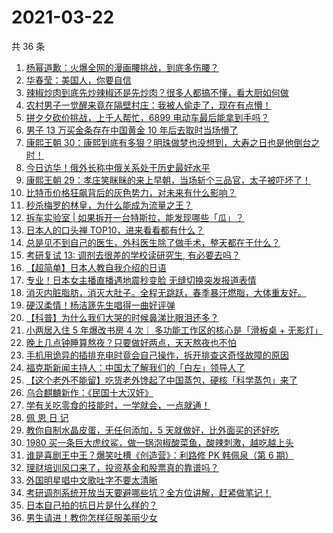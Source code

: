 # 2021-03-22

共 36 条

<!-- BEGIN -->
<!-- 最后更新时间 Mon Mar 22 2021 23:14:30 GMT+0800 (China Standard Time) -->

1. [杨幂道歉：火爆全网的漫画腰挑战，到底多伤腰？](https://www.zhihu.com/zvideo/1357385698367033345)
2. [华春莹：美国人，你要自信](https://www.zhihu.com/zvideo/1357396554182180864)
3. [辣椒炒肉到底先炒辣椒还是先炒肉？很多人都搞不懂，看大厨如何做](https://www.zhihu.com/zvideo/1357259469135654912)
4. [农村男子一觉醒来竟在隔壁村庄：我被人偷走了，现在有点懵！](https://www.zhihu.com/zvideo/1357430617873891328)
5. [拼夕夕砍价挑战，上千人帮忙，6899
   电动车最后能拿到手吗？](https://www.zhihu.com/zvideo/1357295697885356032)
6. [男子 13 万买金条存在中国黄金 10
   年后去取时当场懵了](https://www.zhihu.com/zvideo/1355902345457324032)
7. [康熙王朝
   30：康熙到底有多狠？明珠做梦也没想到，大寿之日也是他倒台之时！](https://www.zhihu.com/zvideo/1357392687495249920)
8. [今日访华！俄外长称中俄关系处于历史最好水平](https://www.zhihu.com/zvideo/1357294783262752768)
9. [康熙王朝
   29：孝庄笑眯眯的来上早朝，当场斩个三品官，太子被吓坏了！](https://www.zhihu.com/zvideo/1357268316143296512)
10. [比特币价格狂飙背后的灰色势力，对未来有什么影响？](https://www.zhihu.com/zvideo/1357268339224563712)
11. [秒杀梅罗的林皇，为什么能成为流量之王？](https://www.zhihu.com/zvideo/1357296046322892800)
12. [拆车实验室 |
    如果拆开一台特斯拉，能发现哪些「瓜」？](https://www.zhihu.com/zvideo/1357451291120263168)
13. [日本人的口头禅 TOP10，进来看看都有什么？](https://www.zhihu.com/zvideo/1357050581811519489)
14. [总是见不到自己的医生，外科医生除了做手术，整天都在干什么？](https://www.zhihu.com/zvideo/1357383728252280832)
15. [考研复试 13: 调剂去很差的学校读研究生,
    有必要去吗？](https://www.zhihu.com/zvideo/1357050459459489792)
16. [【超简单】日本人教自我介绍的日语](https://www.zhihu.com/zvideo/1357052004284583936)
17. [专业！日本女主播直播遇地震秒变脸
    无缝切换突发报道表情](https://www.zhihu.com/zvideo/1355905874297368576)
18. [消灭内脏脂肪，消灭大肚子。全程无跳跃，春季暴汗燃脂，大体重友好。](https://www.zhihu.com/zvideo/1356885366818168832)
19. [硬汉柔情！杨洁篪先生唱得一曲好评弹](https://www.zhihu.com/zvideo/1356990518719811584)
20. [【科普】为什么我们大哭的时候鼻涕比眼泪还多？](https://www.zhihu.com/zvideo/1357026080940015616)
21. [小两居入住 5 年爆改书房 4 次｜ 多功能工作区的核心是「滑板桌 +
    无影灯」](https://www.zhihu.com/zvideo/1357033562903003136)
22. [晚上几点钟睡算熬夜？只要做好两点，天天熬夜也不怕](https://www.zhihu.com/zvideo/1357010500283371520)
23. [手机用诡异的插排充电时竟会自己操作，拆开排查这奇怪故障的原因](https://www.zhihu.com/zvideo/1356995380333461504)
24. [福克斯新闻主持人：中国太了解我们的「白左」领导人了](https://www.zhihu.com/zvideo/1356955055002972160)
25. [【这个老外不能留】吃货老外馋起了中国蒸包，硬核「科学蒸包」来了](https://www.zhihu.com/zvideo/1357004742787530752)
26. [乌合麒麟新作：《民国十大汉奸》](https://www.zhihu.com/zvideo/1357011866502361088)
27. [学有关吃零食的技能时，一学就会，一点就通！](https://www.zhihu.com/zvideo/1357083719887695872)
28. [佩 恩 日 记](https://www.zhihu.com/zvideo/1356942626948743168)
29. [教你自制水晶皮蛋，无任何添加，5
    天就做好，比外面买的还好吃](https://www.zhihu.com/zvideo/1356891507321126913)
30. [1980
    买一条巨大虎纹鲨，做一锅泡椒酸菜鱼，酸辣刺激，越吃越上头](https://www.zhihu.com/zvideo/1356650904368955392)
31. [谁是喜剧王中王？爆笑吐槽《创造营》：利路修 PK 韩佩泉（第 6
    期）](https://www.zhihu.com/zvideo/1356685606232375297)
32. [理财培训风口来了，投资基金和股票真的靠谱吗？](https://www.zhihu.com/zvideo/1356896904421453824)
33. [外国明星唱中文歌吐字不要太清晰](https://www.zhihu.com/zvideo/1356622691299184641)
34. [考研调剂系统开放当天要避哪些坑？全方位讲解，赶紧做笔记！](https://www.zhihu.com/zvideo/1356591104427732992)
35. [日本自己拍的抗日片是什么样的？](https://www.zhihu.com/zvideo/1356180932873809920)
36. [男生请进！教你怎样征服美丽少女](https://www.zhihu.com/zvideo/1356732621729353728)

<!-- END -->
